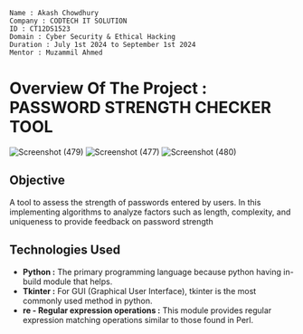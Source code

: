 ```
Name : Akash Chowdhury
Company : CODTECH IT SOLUTION
ID : CT12DS1523
Domain : Cyber Security & Ethical Hacking
Duration : July 1st 2024 to September 1st 2024
Mentor : Muzammil Ahmed
```
# Overview Of The Project : PASSWORD STRENGTH CHECKER TOOL

![Screenshot (479)](https://github.com/user-attachments/assets/61d71a4e-4957-413a-9653-24da7471792a)
![Screenshot (477)](https://github.com/user-attachments/assets/ce515517-5c6c-4ef0-804c-603f6f2a712a)
![Screenshot (480)](https://github.com/user-attachments/assets/28d01244-280d-401c-9623-888c70a9ffdd)

## Objective
A tool to assess the strength of passwords entered by users. In this implementing algorithms to analyze factors such as length, complexity, and uniqueness to provide feedback on password strength
## Technologies Used
- **Python :** The primary programming language because python having in-build module that helps.
- **Tkinter :** For GUI (Graphical User Interface), tkinter is the most commonly used method in python. 
- **re - Regular expression operations :** This module provides regular expression matching operations similar to those found in Perl.
